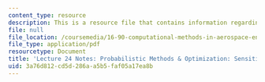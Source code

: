 ```yaml
---
content_type: resource
description: This is a resource file that contains information regarding lecture 24.
file: null
file_location: /coursemedia/16-90-computational-methods-in-aerospace-engineering-spring-2014/3a76d812cd5d286aa5b5faf05a17ea8b_MIT16_90S14_Lecture24.pdf
file_type: application/pdf
resourcetype: Document
title: 'Lecture 24 Notes: Probabilistic Methods & Optimization: Sensitivity Analysis'
uid: 3a76d812-cd5d-286a-a5b5-faf05a17ea8b
---
```

